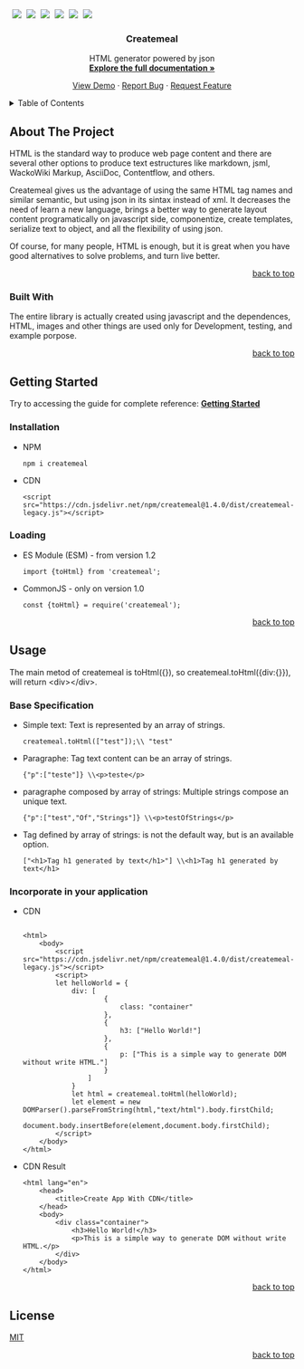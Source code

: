 <!DOCTYPE html>
<html>

  <body>
    <div id="top"></div><a style="margin-left:5px;" class="badge badge-contributors" href="https://github.com/createmeal/createmeal/graphs/contributors"><img src="https://img.shields.io/badge/CONTRIBUTORS-3-brightgreen"></a><span> </span><a style="margin-left:5px;" class="badge badge-issues" href="https://github.com/createmeal/createmeal/issues"><img src="https://img.shields.io/badge/ISSUES-14-yellow"></a><span> </span><a style="margin-left:5px;" class="badge" href="https://github.com/createmeal/createmeal/blob/master/LICENSE"><img src="https://img.shields.io/badge/LICENSE-MIT-blue"></a><span> </span><a style="margin-left:5px;" href="https://www.jsdelivr.com/package/npm/createmeal"><img src="https://data.jsdelivr.com/v1/package/npm/createmeal/badge"></a><span> </span><a style="margin-left:5px;" class="badge" href="https://www.npmjs.com/package/createmeal"><img src="https://img.shields.io/badge/NPM-1.4.0-red"></a><span> </span><a style="margin-left:5px;" class="badge" href="#usage"><img src="https://img.shields.io/badge/REPO STATUS-ACTIVE-green"></a>
    <div align="center">
      <h3>Createmeal</h3>
      <p align="center"><span>HTML generator powered by json</span><br><a href="https://createmeal.org"><strong>Explore the full documentation »</strong></a></p>
      <p><a href="#"><span>View Demo</span></a><span> · </span><a href="https://github.com/createmeal/createmeal/issues"><span>Report Bug</span></a><span> · </span><a href="https://github.com/createmeal/createmeal/issues"><span>Request Feature</span></a></p>
    </div>
    <details>
      <summary>Table of Contents</summary>
      <ol>
        <li><a href="#about-the-project"><span>About The Project</span></a>
          <ul>
            <li><a href="#built-with"><span>Built With</span></a></li>
          </ul>
        </li>
        <li><a href="#getting-started"><span>Getting Started</span></a>
          <ul>
            <li><a href="#installation"><span>Installation</span></a></li>
            <li><a href="#loading"><span>Loading</span></a></li>
          </ul>
        </li>
        <li><a href="#usage"><span>Usage</span></a>
          <ul>
            <li><a href="#base-specification"><span>Base Specification</span></a></li>
          </ul>
        </li>
        <li><a href="#license"><span>License</span></a></li>
      </ol>
    </details>
    <section>
      <h2>About The Project</h2>
      <p>HTML is the standard way to produce web page content and there are several other options to produce text estructures like markdown, jsml, WackoWiki Markup, AsciiDoc, Contentflow, and others.</p>
      <p>Createmeal gives us the advantage of using the same HTML tag names and similar semantic, but using json in its sintax instead of xml. It decreases the need of learn a new language, brings a better way to generate layout content programatically on javascript side, componentize, create templates, serialize text to object, and all the flexibility of using json.</p>
      <p>Of course, for many people, HTML is enough, but it is great when you have good alternatives to solve problems, and turn live better.</p>
    </section>
    <p align="right"><a href="#top"><span>back to top</span></a></p>
    <section>
      <h3>Built With</h3>
      <p>The entire library is actually created using javascript and the dependences, HTML, images and other things are used only for Development, testing, and example porpose.</p>
    </section>
    <p align="right"><a href="#top"><span>back to top</span></a></p>
    <section>
      <h2>Getting Started</h2>
      <p><span>Try to accessing the guide for complete reference: </span><a href="https://createmeal.org"><strong>Getting Started</strong></a></p>
      <h3>Installation</h3>
      <ul>
        <li><span>NPM</span><pre><code>npm i createmeal</code></pre>
        </li>
        <li><span>CDN</span><pre><code>&lt;script src="https://cdn.jsdelivr.net/npm/createmeal@1.4.0/dist/createmeal-legacy.js"&gt;&lt;/script&gt;</code></pre>
        </li>
      </ul>
      <h3>Loading</h3>
      <ul>
        <li><span>ES Module (ESM) - from version 1.2</span><pre><code>import {toHtml} from 'createmeal';</code></pre>
        </li>
        <li><span>CommonJS - only on version 1.0</span><pre><code>const {toHtml} = require('createmeal');</code></pre>
        </li>
      </ul>
    </section>
    <p align="right"><a href="#top"><span>back to top</span></a></p>
    <section>
      <h2>Usage</h2>
      <p><span>
                                        The main metod of createmeal is toHtml({}), so createmeal.toHtml({div:{}}),
                                        will return &lt;div&gt;&lt;/div&gt;.
                                    </span></p>
      <h3>Base Specification</h3>
      <ul>
        <li><span>Simple text: Text is represented by an array of strings. </span><pre><code>createmeal.toHtml(["test"]);\\ "test"</code></pre>
        </li>
        <li><span>Paragraphe: Tag text content can be an array of strings. </span><pre><code>{"p":["teste"]} \\&lt;p&gt;teste&lt;/p&gt;</code></pre>
        </li>
        <li><span>paragraphe composed by array of strings: Multiple strings compose an unique text. </span><pre><code>{"p":["test","Of","Strings"]} \\&lt;p&gt;testOfStrings&lt;/p&gt;</code></pre>
        </li>
        <li><span>Tag defined by array of strings: is not the default way, but is an available option.</span><pre><code>["&lt;h1&gt;Tag h1 generated by text&lt;/h1&gt;"] \\&lt;h1&gt;Tag h1 generated by text&lt;/h1&gt;</code></pre>
        </li>
      </ul>
      <h3>Incorporate in your application</h3>
      <ul>
        <li><span>CDN</span><pre><code>
&lt;html&gt;
    &lt;body&gt;
        &lt;script src="https://cdn.jsdelivr.net/npm/createmeal@1.4.0/dist/createmeal-legacy.js"&gt;&lt;/script&gt;
        &lt;script&gt;
        let helloWorld = {
            div: [
                    {
                        class: "container"
                    },
                    {
                        h3: ["Hello World!"]
                    },
                    {
                        p: ["This is a simple way to generate DOM without write HTML."]
                    }
                ]
            }
            let html = createmeal.toHtml(helloWorld);
            let element = new DOMParser().parseFromString(html,"text/html").body.firstChild;
            document.body.insertBefore(element,document.body.firstChild);
        &lt;/script&gt;
    &lt;/body&gt;
&lt;/html&gt;                    
</code></pre>
        </li>
        <li><span>CDN Result</span><pre><code>&lt;html lang="en"&gt;
    &lt;head&gt;
        &lt;title&gt;Create App With CDN&lt;/title&gt;
    &lt;/head&gt;
    &lt;body&gt;
        &lt;div class="container"&gt;
            &lt;h3&gt;Hello World!&lt;/h3&gt;
            &lt;p&gt;This is a simple way to generate DOM without write HTML.&lt;/p&gt;
        &lt;/div&gt;
    &lt;/body&gt;
&lt;/html&gt;
</code></pre>
        </li>
      </ul>
    </section>
    <p align="right"><a href="#top"><span>back to top</span></a></p>
    <h2>License</h2><a href="https://github.com/createmeal/createmeal/blob/master/LICENSE"><span>MIT</span></a>
    <p align="right"><a href="#top"><span>back to top</span></a></p>
  </body>

</html>